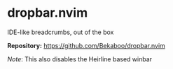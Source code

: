 # dropbar.nvim

IDE-like breadcrumbs, out of the box

**Repository:** <https://github.com/Bekaboo/dropbar.nvim>

_Note_: This also disables the Heirline based winbar

<!-- vim: set ft=markdown: -->